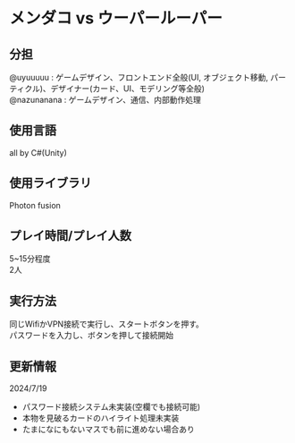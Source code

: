 # メンダコ vs ウーパールーパー

## 分担
@uyuuuuu : ゲームデザイン、フロントエンド全般(UI, オブジェクト移動, パーティクル)、デザイナー(カード、UI、モデリング等全般)<br>
@nazunanana : ゲームデザイン、通信、内部動作処理

## 使用言語
all by C#(Unity)

## 使用ライブラリ
Photon fusion

## プレイ時間/プレイ人数
5~15分程度<br>
2人

## 実行方法
同じWifiかVPN接続で実行し、スタートボタンを押す。<br>
パスワードを入力し、ボタンを押して接続開始

## 更新情報
2024/7/19
- パスワード接続システム未実装(空欄でも接続可能)
- 本物を見破るカードのハイライト処理未実装
- たまになにもないマスでも前に進めない場合あり